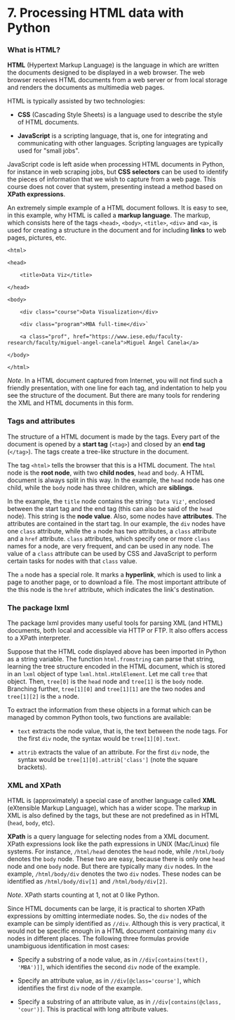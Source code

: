 # 7. Processing HTML data with Python

### What is HTML?

**HTML** (Hypertext Markup Language) is the language in which are written the documents designed to be displayed in a web browser. The web browser receives HTML documents from a web server or from local storage and renders the documents as multimedia web pages.

HTML is typically assisted by two technologies:

* **CSS** (Cascading Style Sheets) is a language used to describe the style of HTML documents.

* **JavaScript** is a scripting language, that is, one for integrating and communicating with other languages. Scripting languages are typically used for "small jobs".

JavaScript code is left aside when processing HTML documents in Python, for instance in web scraping jobs, but **CSS selectors** can be used to identify the pieces of information that we wish to capture from a web page. This course does not cover that system, presenting instead a method based on **XPath expressions**.

An extremely simple example of a HTML document follows. It is easy to see, in this example, why HTML is called a **markup language**. The markup, which consists here of the tags `<head>`, `<body>`, `<title>`, `<div>` and `<a>`, is used for creating a structure in the document and for including **links** to web pages, pictures, etc.

	<html>

	<head>
	
		<title>Data Viz</title>

	</head>

	<body>

		<div class="course">Data Visualization</div>

		<div class="program">MBA full-time</div>`

		<a class="prof", href="https://www.iese.edu/faculty-research/faculty/miguel-angel-canela">Miguel Ángel Canela</a>

	</body>

	</html>

*Note*. In a HTML document captured from Internet, you will not find such a friendly presentation, with one line for each tag, and indentation to help you see the structure of the document. But there are many tools for rendering the XML and HTML documents in this form.

### Tags and attributes

The structure of a HTML document is made by the tags. Every part of the document is opened by a **start tag** (`<tag>`) and closed by an **end tag** (`</tag>`). The tags create a tree-like structure in the document. 

The tag `<html>` tells the browser that this is a HTML document. The `html` node is the **root node**, with two **child nodes**, `head` and `body`. A HTML document is always split in this way. In the example, the `head` node has one child, while the `body` node has three children, which are **siblings**.

In the example, the `title` node contains the string `'Data Viz'`, enclosed between the start tag and the end tag (this can also be said of the `head` node). This string is the **node value**. Also, some nodes have **attributes**. The attributes are contained in the start tag. In our example, the `div` nodes have one `class` attribute, while the `a` node has two attributes, a `class` attribute and a `href` attribute. `class` attributes, which specify one or more `class` names for a node, are very frequent, and can be used in any node. The value of a `class` attribute can be used by CSS and JavaScript to perform certain tasks for nodes with that `class` value.

The `a` node has a special role. It marks a **hyperlink**, which is used to link a page to another page, or to download a file. The most important attribute of the this node is the `href` attribute, which indicates the link's destination.

### The package lxml

The package lxml provides many useful tools for parsing XML (and HTML) documents, both local and accessible via HTTP or FTP. It also offers access to a XPath interpreter. 

Suppose that the HTML code displayed above has been imported in Python as a string variable. The function `html.fromstring` can parse that string, learning the tree structure encoded in the HTML document, which is stored in an `lxml` object of type `lxml.html.HtmlElement`. Let me call `tree` that object. Then, `tree[0]` is the `head` node and `tree[1]` is the `body` node. Branching further, `tree[1][0]` and `tree[1][1]` are the two nodes and `tree[1][2]` is the `a` node.

To extract the information from these objects in a format which can be managed by common Python tools, two functions are available: 

* `text` extracts the node value, that is, the text between the node tags. For the first `div` node, the syntax would be `tree[1][0].text`.

* `attrib` extracts the value of an attribute. For the first `div` node, the syntax would be `tree[1][0].attrib['class']` (note the square brackets).

### XML and XPath

HTML is (approximately) a special case of another language called **XML** (eXtensible Markup Language), which has a wider scope. The markup in XML is also defined by the tags, but these are not predefined as in HTML (`head`, `body`, etc). 

**XPath** is a query language for selecting nodes from a XML document. XPath expressions look like the path expressions in UNIX (Mac/Linux) file systems. For instance, `/html/head` denotes the `head` node, while `/html/body` denotes the `body` node. These two are easy, because there is only one `head` node and one `body` node. But there are typically many `div` nodes. In the example, `/html/body/div` denotes the two `div` nodes. These nodes can be identified as `/html/body/div[1]` and `/html/body/div[2]`.

*Note*. XPath starts counting at 1, not at 0 like Python.

Since HTML documents can be large, it is practical to shorten XPath expressions by omitting intermediate nodes. So, the `div` nodes of the example can be simply identified as `//div`. Although this is very practical, it would not be specific enough in a HTML document containing many `div` nodes in different places. The following three formulas provide unambiguous identification in most cases:

* Specify a substring of a node value, as in `//div[contains(text(), 'MBA')]]`, which identifies the second `div` node of the example.

* Specify an attribute value, as in `//div[@class='course']`, which identifies the first `div` node of the example.

* Specify a substring of an attribute value, as in `//div[contains(@class, 'cour')]`. This is practical with long attribute values.
